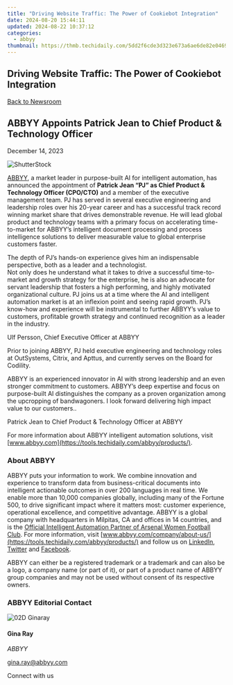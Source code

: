```yaml
---
title: "Driving Website Traffic: The Power of Cookiebot Integration"
date: 2024-08-20 15:44:11
updated: 2024-08-22 10:37:12
categories:
  - abbyy
thumbnail: https://thmb.techidaily.com/5dd2f6cde3d323e673a6ae6de82e04690c6752ca51d81e51c29c7b758bb18642.jpg
---
```


## Driving Website Traffic: The Power of Cookiebot Integration

[Back to Newsroom](https://tools.techidaily.com/abbyy/products/)

## ABBYY Appoints Patrick Jean to Chief Product & Technology Officer

December 14, 2023

![ShutterStock](https://content.abbyy.com/-/media/project/abbyy/abbyy/branchtemplates/shutterstock_1272462163_1296-x-729.jpg?h=729&iar=0&w=1296)

[ABBYY](https://tools.techidaily.com/abbyy/products/), a market leader in purpose-built AI for intelligent automation, has announced the appointment of **Patrick Jean “PJ” as Chief Product & Technology Officer (CPO/CTO)** and a member of the executive management team. PJ has served in several executive engineering and leadership roles over his 20-year career and has a successful track record winning market share that drives demonstrable revenue. He will lead global product and technology teams with a primary focus on accelerating time-to-market for ABBYY’s intelligent document processing and process intelligence solutions to deliver measurable value to global enterprise customers faster.

The depth of PJ’s hands-on experience gives him an indispensable perspective, both as a leader and a technologist.  
Not only does he understand what it takes to drive a successful time-to-market and growth strategy for the enterprise, he is also an advocate for servant leadership that fosters a high performing, and highly motivated organizational culture. PJ joins us at a time where the AI and intelligent automation market is at an inflexion point and seeing rapid growth. PJ’s know-how and experience will be instrumental to further ABBYY’s value to customers, profitable growth strategy and continued recognition as a leader in the industry.

Ulf Persson, Chief Executive Officer at ABBYY

Prior to joining ABBYY, PJ held executive engineering and technology roles at OutSystems, Citrix, and Apttus, and currently serves on the Board for Codility.

ABBYY is an experienced innovator in AI with strong leadership and an even stronger commitment to customers. ABBYY’s deep expertise and focus on purpose-built AI distinguishes the company as a proven organization among the upcropping of bandwagoners. I look forward delivering high impact value to our customers..

Patrick Jean to Chief Product & Technology Officer at ABBYY

For more information about ABBYY intelligent automation solutions, visit [www.abbyy.com](https://tools.techidaily.com/abbyy/products/).  

### About ABBYY

ABBYY puts your information to work. We combine innovation and experience to transform data from business-critical documents into intelligent actionable outcomes in over 200 languages in real time. We enable more than 10,000 companies globally, including many of the Fortune 500, to drive significant impact where it matters most: customer experience, operational excellence, and competitive advantage. ABBYY is a global company with headquarters in Milpitas, CA and offices in 14 countries, and is the [Official Intelligent Automation Partner of Arsenal Women Football Club](https://tools.techidaily.com/abbyy/products/). For more information, visit [www.abbyy.com/company/about-us/](https://tools.techidaily.com/abbyy/products/) and follow us on [LinkedIn](https://www.linkedin.com/company/abbyy), [Twitter](https://twitter.com/ABBYY%5FSoftware) and [Facebook](https://www.facebook.com/ABBYYsoft).

ABBYY can either be a registered trademark or a trademark and can also be a logo, a company name (or part of it), or part of a product name of ABBYY group companies and may not be used without consent of its respective owners.

### ABBYY Editorial Contact

![02D Ginaray](https://static2.abbyy.com/abbyycommedia/23662/02d-ginaray.png)

#### Gina Ray

_ABBYY_

[gina.ray@abbyy.com](https://tools.techidaily.com/abbyy/products/) 

  
Connect with us

<ins class="adsbygoogle"
     style="display:block"
     data-ad-format="autorelaxed"
     data-ad-client="ca-pub-7571918770474297"
     data-ad-slot="1223367746"></ins>



<ins class="adsbygoogle"
     style="display:block"
     data-ad-client="ca-pub-7571918770474297"
     data-ad-slot="8358498916"
     data-ad-format="auto"
     data-full-width-responsive="true"></ins>
